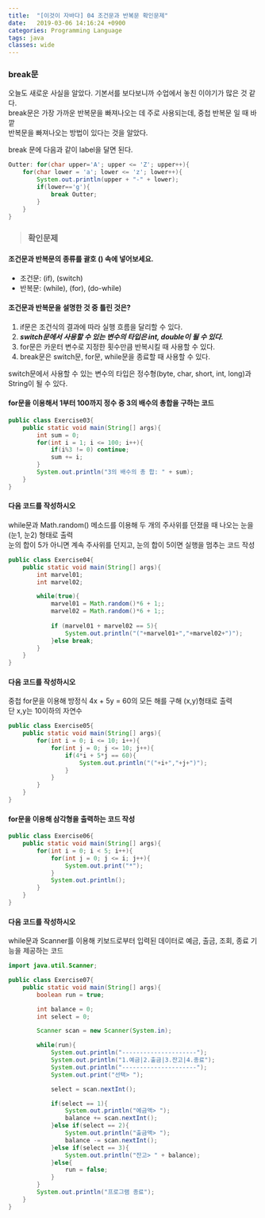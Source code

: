 ```yaml
---
title:  "[이것이 자바다] 04 조건문과 반복문 확인문제"
date:   2019-03-06 14:16:24 +0900
categories: Programming Language
tags: java
classes: wide
---
```


### break문

오늘도 새로운 사실을 알았다. 기본서를 보다보니까 수업에서 놓친 이야기가 많은 것 같다.  
break문은 가장 가까운 반복문을 빠져나오는 데 주로 사용되는데, 중첩 반복문 일 때 바깥  
반복문을 빠져나오는 방법이 있다는 것을 알았다.  
  
break 문에 다음과 같이 label을 달면 된다.  

```java
Outter: for(char upper='A'; upper <= 'Z'; upper++){
	for(char lower = 'a'; lower <= 'z'; lower++){
		System.out.println(upper + "-" + lower);
		if(lower=='g'){
			break Outter;
		}
	}
}
```

> ### 확인문제

#### 조건문과 반복문의 종류를 괄호 () 속에 넣어보세요.

- 조건문: (if), (switch)
- 반복문: (while), (for), (do-while)

#### 조건문과 반복문을 설명한 것 중 틀린 것은?

1. if문은 조건식의 결과에 따라 실행 흐름을 달리할 수 있다.
2. **_switch문에서 사용할 수 있는 변수의 타입은 int, double이 될 수 있다._**
3. for문은 카운터 변수로 지정한 횟수만큼 반복시킬 때 사용할 수 있다.
4. break문은 switch문, for문, while문을 종료할 때 사용할 수 있다.

switch문에서 사용할 수 있는 변수의 타입은 정수형(byte, char, short, int, long)과 String이 될 수 있다.
  
#### for문을 이용해서 1부터 100까지 정수 중 3의 배수의 총합을 구하는 코드

```java
public class Exercise03{
	public static void main(String[] args){
		int sum = 0;
		for(int i = 1; i <= 100; i++){
			if(i%3 != 0) continue;
			sum += i;
		}
		System.out.println("3의 배수의 총 합: " + sum);
	}
}
```

#### 다음 코드를 작성하시오

while문과 Math.random() 메소드를 이용해 두 개의 주사위를 던졌을 때 나오는 눈을 (눈1, 눈2) 형태로 출력  
눈의 합이 5가 아니면 계속 주사위를 던지고, 눈의 합이 5이면 실행을 멈추는 코드 작성

```java
public class Exercise04{
	public static void main(String[] args){
		int marvel01;
		int marvel02;

		while(true){
			marvel01 = Math.random()*6 + 1;;
			marvel02 = Math.random()*6 + 1;;
			
			if (marvel01 + marvel02 == 5){
				System.out.println("("+marvel01+","+marvel02+")");
			}else break;
		}
	}
}
```

#### 다음 코드를 작성하시오

중첩 for문을 이용해 방정식 4x + 5y = 60의 모든 해를 구해 (x,y)형태로 출력  
단 x,y는 10이하의 자연수

```java
public class Exercise05{
	public static void main(String[] args){
		for(int i = 0; i <= 10; i++){
			for(int j = 0; j <= 10; j++){
				if(4*i + 5*j == 60){
					System.out.println("("+i+","+j+")");
				}
			}
		}
	}
}
```

#### for문을 이용해 삼각형을 출력하는 코드 작성

```java
public class Exercise06{
	public static void main(String[] args){
		for(int i = 0; i < 5; i++){
			for(int j = 0; j <= i; j++){
				System.out.print("*");
			}
			System.out.println();
		}
	}
}
```

#### 다음 코드를 작성하시오

while문과 Scanner를 이용해 키보드로부터 입력된 데이터로 예금, 출금, 조회, 종료 기능을 제공하는 코드  

```java
import java.util.Scanner;

public class Exercise07{
	public static void main(String[] args){
		boolean run = true;

		int balance = 0;
		int select = 0;

		Scanner scan = new Scanner(System.in);

		while(run){
			System.out.println("---------------------");
			System.out.println("1.예금|2.출금|3.잔고|4.종료");
			System.out.println("---------------------");
			System.out.print("선택> ");

			select = scan.nextInt();

			if(select == 1){	
				System.out.println("예금액> ");
				balance += scan.nextInt();
			}else if(select == 2){
				System.out.println("출금액> ");
				balance -= scan.nextInt();
			}else if(select == 3){
				System.out.println("잔고> " + balance);
			}else{
				run = false;
			}
		}
		System.out.println("프로그램 종료");
	}
}
```